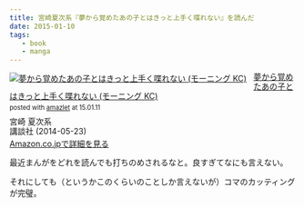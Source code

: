 ```yaml
---
title: 宮崎夏次系『夢から覚めたあの子とはきっと上手く喋れない』を読んだ
date: 2015-01-10
tags: 
   - book
   - manga
---
```


<div class="amazlet-box" style="margin-bottom:0px;"><div class="amazlet-image" style="float:left;margin:0px 12px 1px 0px;"><a href="http://www.amazon.co.jp/exec/obidos/ASIN/4063883388/dotimpact-22/ref=nosim/" name="amazletlink" target="_blank"><img src="http://ecx.images-amazon.com/images/I/61iUcuKDquL._SL160_.jpg" alt="夢から覚めたあの子とはきっと上手く喋れない (モーニング KC)" style="border: none;" /></a></div><div class="amazlet-info" style="line-height:120%; margin-bottom: 10px"><div class="amazlet-name" style="margin-bottom:10px;line-height:120%"><a href="http://www.amazon.co.jp/exec/obidos/ASIN/4063883388/dotimpact-22/ref=nosim/" name="amazletlink" target="_blank">夢から覚めたあの子とはきっと上手く喋れない (モーニング KC)</a><div class="amazlet-powered-date" style="font-size:80%;margin-top:5px;line-height:120%">posted with <a href="http://www.amazlet.com/" title="amazlet" target="_blank">amazlet</a> at 15.01.11</div></div><div class="amazlet-detail">宮崎 夏次系 <br />講談社 (2014-05-23)<br /></div><div class="amazlet-sub-info" style="float: left;"><div class="amazlet-link" style="margin-top: 5px"><a href="http://www.amazon.co.jp/exec/obidos/ASIN/4063883388/dotimpact-22/ref=nosim/" name="amazletlink" target="_blank">Amazon.co.jpで詳細を見る</a></div></div></div><div class="amazlet-footer" style="clear: left"></div></div>

最近まんがをどれを読んでも打ちのめされるなと。良すぎてなにも言えない。

それにしても（というかこのくらいのことしか言えないが）コマのカッティングが完璧。
